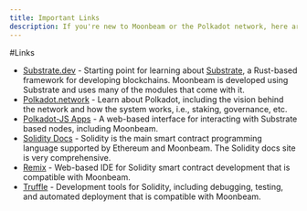 ```yaml
---
title: Important Links
description: If you're new to Moonbeam or the Polkadot network, here are some important links to review, including compatible Ethereum tools.
---
```


#Links

* [Substrate.dev](https://substrate.dev/) - Starting point for learning about [Substrate](/resources/glossary/#substrate), a Rust-based framework for developing blockchains.  Moonbeam is developed using Substrate and uses many of the modules that come with it.
* [Polkadot.network](https://polkadot.network/) - Learn about Polkadot, including the vision behind the network and how the system works, i.e., staking, governance, etc.
* [Polkadot-JS Apps](https://polkadot.js.org/apps) - A web-based interface for interacting with Substrate based nodes, including Moonbeam.
* [Solidity Docs](https://solidity.readthedocs.io/) - Solidity is the main smart contract programming language supported by Ethereum and Moonbeam.  The Solidity docs site is very comprehensive.
* [Remix](https://remix.ethereum.org/) - Web-based IDE for Solidity smart contract development that is compatible with Moonbeam.
* [Truffle](https://www.trufflesuite.com/) - Development tools for Solidity, including debugging, testing, and automated deployment that is compatible with Moonbeam.
